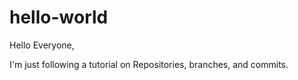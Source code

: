 # hello-world
Hello Everyone,

I'm just following a tutorial on Repositories, branches, and commits.
